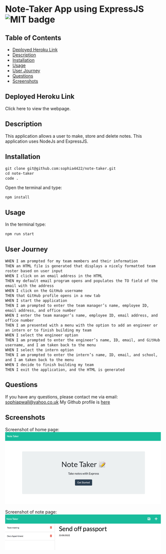 # Note-Taker App using ExpressJS ![MIT badge](https://img.shields.io/badge/MIT-license-green)

## Table of Contents

- [Deployed Heroku Link](#deployed-heroku-link)
- [Description](#description)
- [Installation](#installation)
- [Usage](#usage)
- [User Journey](#user-journey)
- [Questions](#questions)
- [Screenshots](#screenshots)

## Deployed Heroku Link

Click here to view the webpage.

## Description

This application allows a user to make, store and delete notes. This application uses NodeJs and ExpressJS.

## Installation

```
git clone git@github.com:sophia4422/note-taker.git
cd note-taker
code .
```

Open the terminal and type:

```
npm install
```

## Usage

In the terminal type:

```
npm run start
```

## User Journey

```
WHEN I am prompted for my team members and their information
THEN an HTML file is generated that displays a nicely formatted team roster based on user input
WHEN I click on an email address in the HTML
THEN my default email program opens and populates the TO field of the email with the address
WHEN I click on the GitHub username
THEN that GitHub profile opens in a new tab
WHEN I start the application
THEN I am prompted to enter the team manager’s name, employee ID, email address, and office number
WHEN I enter the team manager’s name, employee ID, email address, and office number
THEN I am presented with a menu with the option to add an engineer or an intern or to finish building my team
WHEN I select the engineer option
THEN I am prompted to enter the engineer’s name, ID, email, and GitHub username, and I am taken back to the menu
WHEN I select the intern option
THEN I am prompted to enter the intern’s name, ID, email, and school, and I am taken back to the menu
WHEN I decide to finish building my team
THEN I exit the application, and the HTML is generated
```

## Questions

If you have any questions, please contact me via email: sophiapwall@yahoo.co.uk
My Github profile is [here](https://github.com/sophia4422)

## Screenshots

Screenshot of home page:
![ScreenShot](./public/assets/ss/note-ss.png)

Screenshot of note page:
![ScreenShot2](./public/assets/ss/notes-ss-2.png)
